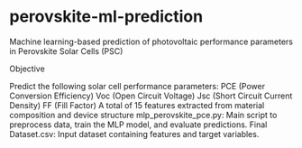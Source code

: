 # perovskite-ml-prediction
Machine learning-based prediction of photovoltaic performance parameters in Perovskite Solar Cells (PSC)

Objective

Predict the following solar cell performance parameters:
PCE (Power Conversion Efficiency)
Voc (Open Circuit Voltage)
Jsc (Short Circuit Current Density)
FF (Fill Factor)
A total of 15 features extracted from material composition and device structure
mlp_perovskite_pce.py: Main script to preprocess data, train the MLP model, and evaluate predictions.
Final Dataset.csv: Input dataset containing features and target variables.
